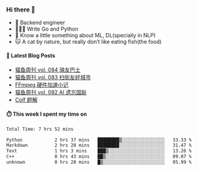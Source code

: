 ### Hi there 👋

- 🔧 Backend engineer
- 👨🏻‍💻 Write Go and Python
- 🔭 Know a little something about ML, DL(specially in NLP)
- 🐱 A cat by nature, but really don’t like eating fish(the food)

#### 📖 Latest Blog Posts
<!-- BLOG-POST-LIST:START -->
- [猫鱼周刊 vol. 084 骑友巴士](https://ameow.xyz/archives/weekly-084)
- [猫鱼周刊 vol. 083 扫街友好城市](https://ameow.xyz/archives/weekly-083)
- [FFmpeg 硬件加速小记](https://ameow.xyz/archives/ffmpeg-hardware-acclerate)
- [猫鱼周刊 vol. 082 AI 遗忘国耻](https://ameow.xyz/archives/weekly-082)
- [Colf 题解](https://ameow.xyz/archives/colf-solutions)
<!-- BLOG-POST-LIST:END -->

#### ⏱️ This week I spent my time on
<!--START_SECTION:waka-->

```txt
Total Time: 7 hrs 52 mins

Python            2 hrs 37 mins   ████████▒░░░░░░░░░░░░░░░░   33.33 %
Markdown          2 hrs 28 mins   ████████░░░░░░░░░░░░░░░░░   31.47 %
Text              1 hrs 3 mins    ███▒░░░░░░░░░░░░░░░░░░░░░   13.26 %
C++               0 hrs 43 mins   ██▒░░░░░░░░░░░░░░░░░░░░░░   09.07 %
unknown           0 hrs 28 mins   █▒░░░░░░░░░░░░░░░░░░░░░░░   05.99 %
```

<!--END_SECTION:waka-->

<!--
**LeslieLeung/LeslieLeung** is a ✨ _special_ ✨ repository because its `README.md` (this file) appears on your GitHub profile.

Here are some ideas to get you started:

- 🔭 I’m currently working on ...
- 🌱 I’m currently learning ...
- 👯 I’m looking to collaborate on ...
- 🤔 I’m looking for help with ...
- 💬 Ask me about ...
- 📫 How to reach me: ...
- 😄 Pronouns: ...
- ⚡ Fun fact: ...
-->
